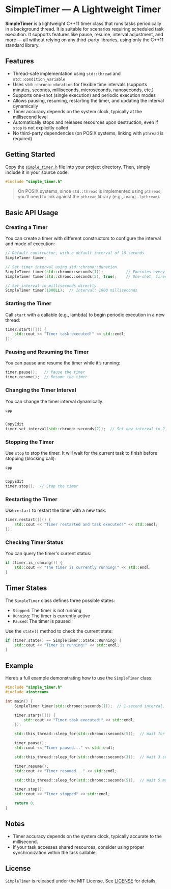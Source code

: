 # SimpleTimer — A Lightweight Timer

**SimpleTimer** is a lightweight C++11 timer class that runs tasks periodically in a background thread. It is suitable for scenarios requiring scheduled task execution. It supports features like pause, resume, interval adjustment, and more — all without relying on any third-party libraries, using only the C++11 standard library.

## Features

- Thread-safe implementation using `std::thread` and `std::condition_variable`
- Uses `std::chrono::duration` for flexible time intervals (supports minutes, seconds, milliseconds, microseconds, nanoseconds, etc.)
- Supports one-shot (single execution) and periodic execution modes
- Allows pausing, resuming, restarting the timer, and updating the interval dynamically
- Timer accuracy depends on the system clock, typically at the millisecond level
- Automatically stops and releases resources upon destruction, even if `stop` is not explicitly called
- No third-party dependencies (on POSIX systems, linking with `pthread` is required)

## Getting Started

Copy the [`simple_timer.h`](include/simple_timer/simple_timer.h) file into your project directory. Then, simply include it in your source code:

```cpp
#include "simple_timer.h"
```

> On POSIX systems, since `std::thread` is implemented using `pthread`, you'll need to link against the `pthread` library (e.g., using `-lpthread`).

## Basic API Usage

### Creating a Timer

You can create a timer with different constructors to configure the interval and mode of execution:

```cpp
// Default constructor, with a default interval of 10 seconds
SimpleTimer timer;

// Set timer interval using std::chrono::duration
SimpleTimer timer(std::chrono::seconds(1));          // Executes every 1 second
SimpleTimer timer(std::chrono::seconds(5), true);    // One-shot, fires after 5 seconds

// Set interval in milliseconds directly
SimpleTimer timer(1000LL);  // Interval: 1000 milliseconds
```

### Starting the Timer

Call `start` with a callable (e.g., lambda) to begin periodic execution in a new thread:

```cpp
timer.start([]() {
    std::cout << "Timer task executed!" << std::endl;
});
```

### Pausing and Resuming the Timer

You can pause and resume the timer while it’s running:

```cpp
timer.pause();   // Pause the timer
timer.resume();  // Resume the timer
```

### Changing the Timer Interval

You can change the timer interval dynamically:

```cpp
cpp


CopyEdit
timer.set_interval(std::chrono::seconds(2));  // Set new interval to 2 seconds
```

### Stopping the Timer

Use `stop` to stop the timer. It will wait for the current task to finish before stopping (blocking call):

```cpp
cpp


CopyEdit
timer.stop();  // Stop the timer
```

### Restarting the Timer

Use `restart` to restart the timer with a new task:

```cpp
timer.restart([]() {
    std::cout << "Timer restarted and task executed!" << std::endl;
});
```

### Checking Timer Status

You can query the timer's current status:

```cpp
if (timer.is_running()) {
    std::cout << "The timer is currently running!" << std::endl;
}
```

## Timer States

The `SimpleTimer` class defines three possible states:

- `Stopped`: The timer is not running
- `Running`: The timer is currently active
- `Paused`: The timer is paused

Use the `state()` method to check the current state:

```cpp
if (timer.state() == SimpleTimer::State::Running) {
    std::cout << "Timer is running!" << std::endl;
}
```

## Example

Here’s a full example demonstrating how to use the `SimpleTimer` class:

```cpp
#include "simple_timer.h"
#include <iostream>

int main() {
    SimpleTimer timer(std::chrono::seconds(1));  // 1-second interval, periodic task

    timer.start([]() {
        std::cout << "Timer task executed!" << std::endl;
    });

    std::this_thread::sleep_for(std::chrono::seconds(5));  // Wait for 5 seconds

    timer.pause();
    std::cout << "Timer paused..." << std::endl;

    std::this_thread::sleep_for(std::chrono::seconds(3));  // Wait 3 seconds

    timer.resume();
    std::cout << "Timer resumed..." << std::endl;

    std::this_thread::sleep_for(std::chrono::seconds(5));  // Wait 5 more seconds

    timer.stop();
    std::cout << "Timer stopped" << std::endl;

    return 0;
}
```

## Notes

- Timer accuracy depends on the system clock, typically accurate to the millisecond.
- If your task accesses shared resources, consider using proper synchronization within the task callable.

## License

`SimpleTimer` is released under the MIT License. See [LICENSE](LICENSE) for details.